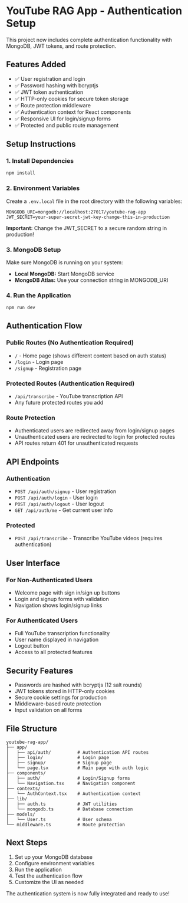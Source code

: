 # YouTube RAG App - Authentication Setup

This project now includes complete authentication functionality with MongoDB, JWT tokens, and route protection.

## Features Added

- ✅ User registration and login
- ✅ Password hashing with bcryptjs
- ✅ JWT token authentication
- ✅ HTTP-only cookies for secure token storage
- ✅ Route protection middleware
- ✅ Authentication context for React components
- ✅ Responsive UI for login/signup forms
- ✅ Protected and public route management

## Setup Instructions

### 1. Install Dependencies

```bash
npm install
```

### 2. Environment Variables

Create a `.env.local` file in the root directory with the following variables:

```env
MONGODB_URI=mongodb://localhost:27017/youtube-rag-app
JWT_SECRET=your-super-secret-jwt-key-change-this-in-production
```

**Important:** Change the JWT_SECRET to a secure random string in production!

### 3. MongoDB Setup

Make sure MongoDB is running on your system:

- **Local MongoDB:** Start MongoDB service
- **MongoDB Atlas:** Use your connection string in MONGODB_URI

### 4. Run the Application

```bash
npm run dev
```

## Authentication Flow

### Public Routes (No Authentication Required)

- `/` - Home page (shows different content based on auth status)
- `/login` - Login page
- `/signup` - Registration page

### Protected Routes (Authentication Required)

- `/api/transcribe` - YouTube transcription API
- Any future protected routes you add

### Route Protection

- Authenticated users are redirected away from login/signup pages
- Unauthenticated users are redirected to login for protected routes
- API routes return 401 for unauthenticated requests

## API Endpoints

### Authentication

- `POST /api/auth/signup` - User registration
- `POST /api/auth/login` - User login
- `POST /api/auth/logout` - User logout
- `GET /api/auth/me` - Get current user info

### Protected

- `POST /api/transcribe` - Transcribe YouTube videos (requires authentication)

## User Interface

### For Non-Authenticated Users

- Welcome page with sign in/sign up buttons
- Login and signup forms with validation
- Navigation shows login/signup links

### For Authenticated Users

- Full YouTube transcription functionality
- User name displayed in navigation
- Logout button
- Access to all protected features

## Security Features

- Passwords are hashed with bcryptjs (12 salt rounds)
- JWT tokens stored in HTTP-only cookies
- Secure cookie settings for production
- Middleware-based route protection
- Input validation on all forms

## File Structure

```
youtube-rag-app/
├── app/
│   ├── api/auth/          # Authentication API routes
│   ├── login/             # Login page
│   ├── signup/            # Signup page
│   └── page.tsx           # Main page with auth logic
├── components/
│   ├── auth/              # Login/Signup forms
│   └── Navigation.tsx     # Navigation component
├── contexts/
│   └── AuthContext.tsx    # Authentication context
├── lib/
│   ├── auth.ts            # JWT utilities
│   └── mongodb.ts         # Database connection
├── models/
│   └── User.ts            # User schema
└── middleware.ts          # Route protection
```

## Next Steps

1. Set up your MongoDB database
2. Configure environment variables
3. Run the application
4. Test the authentication flow
5. Customize the UI as needed

The authentication system is now fully integrated and ready to use!
